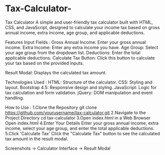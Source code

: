# Tax-Calculator-
Tax Calculator
A simple and user-friendly tax calculator built with HTML, CSS, and JavaScript, designed to calculate your income tax based on gross annual income, extra income, age group, and applicable deductions.

Features
Input Fields :
Gross Annual Income: Enter your gross annual income.
Extra Income: Enter any extra income you have.
Age Group: Select your age group from the dropdown list.
Deductions: Enter the total applicable deductions.
Calculate Tax Button: Click this button to calculate your tax based on the provided inputs.

Result Modal: Displays the calculated tax amount.

Technologies Used :
HTML: Structure of the calculator.
CSS: Styling and layout.
Bootstrap 4.5: Responsive design and styling.
JavaScript: Logic for tax calculation and form validation.
jQuery: DOM manipulation and event handling.

How to Use :
1.Clone the Repository
  git clone https://github.com/yourusername/tax-calculator.git
2.Navigate to the Project Directory
  cd tax-calculator
3.Open index.html in a Web Browser
  Open index.html
4.Enter Your Details
  Enter your gross annual income, extra income, select your age group, and enter the total applicable deductions.
5.Click 'Calculate Tax'
  Click the "Calculate Tax" button to see the calculated tax amount in the result modal.
  
Screenshots
-> Calculator Interface
-> Result Modal

